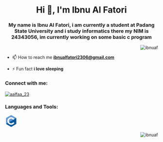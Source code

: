 <h1 align="center">Hi 👋, I'm Ibnu Al Fatori</h1>
<h3 align="center">My name is Ibnu Al Fatori, i am currently a student at Padang State University and i study informatics there my NIM is 24343056, im currently working on some basic c program</h3>

<p align="right"> <img src="https://komarev.com/ghpvc/?username=ibnuaf&label=Profile%20views&color=0e75b6&style=flat" alt="ibnuaf" /> </p>

- 📫 How to reach me **ibnualfatori2306@gmail.com**

- ⚡ Fun fact **i love sleeping**

<h3 align="left">Connect with me:</h3>
<p align="left">
<a href="https://instagram.com/aalfaa_23" target="blank"><img align="center" src="https://raw.githubusercontent.com/rahuldkjain/github-profile-readme-generator/master/src/images/icons/Social/instagram.svg" alt="aalfaa_23" height="30" width="40" /></a>
</p>

<h3 align="left">Languages and Tools:</h3>
<p align="left"> <a href="https://www.cprogramming.com/" target="_blank" rel="noreferrer"> <img src="https://raw.githubusercontent.com/devicons/devicon/master/icons/c/c-original.svg" alt="c" width="40" height="40"/> </a> </p>

<p>&nbsp;<img align="right" src="https://github-readme-stats.vercel.app/api?username=ibnuaf&show_icons=true&locale=en" alt="ibnuaf" /></p>
